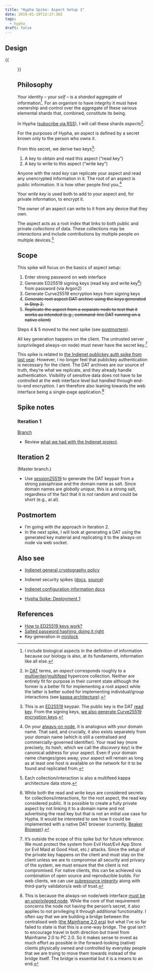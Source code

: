 ```yaml
---
title: "Hypha Spike: Aspect Setup 1"
date: 2019-01-10T12:27:36Z
tags:
  - hypha
draft: false
---
```


## Design

{{<figure src="hypha-aspect-setup.jpeg" alt="My Boogie Board notes on the general design on Hypha" caption="My Boogie Board notes on the general design on Hypha">}}

## Philosophy

Your identity – your _self_ – is a _sharded_ aggregate of information[^1]. For an organism to have integrity it must have ownership and control over the aggregate of these various elemental shards that, combined, constitute its being.

In Hypha ([subscribe via RSS](/tags/hypha/index.xml)), I will call these shards _aspects_[^2].

For the purposes of Hypha, an aspect is defined by a secret known only to the person who owns it.

From this secret, we derive two keys[^3]:

  1. A key to obtain and read this aspect (“read key”)
  2. A key to write to this aspect (“write key”)

Anyone with the _read key_ can replicate your aspect and read any unencrypted information in it. The root of an aspect is public information. It is how other people find you.[^4]

Your _write key_ is used both to add to your aspect and, for private information, to encrypt it.

The owner of an aspect can write to it from any device that they own.

The aspect acts as a root index that links to both public and private _collections_ of data. These collections may be _interactions_ and include contributions by multiple people on multiple devices.[^5]

## Scope

This spike will focus on the basics of aspect setup:

1. Enter strong password on web interface
2. Generate ED25519 signing keys (read key and write key[^6]) from password (via Argon2)
3. Generate Curve25519 encryption keys from signing keys
4. ~~Generate root aspect DAT archive using the keys generated in Step 2.~~
5. ~~Replicate the aspect from a separate node to test that it works as intended (e.g., command-line DAT running on a native client)~~

Steps 4 & 5 moved to the next spike (see [postmortem](#postmortem)).

All key generation happens on the client. The untrusted server (unprivileged always-on node) must never have the secret key.[^7]

This spike is related to [the Indienet publickey auth spike from last year](https://source.ind.ie/indienet/spikes/security/publickey-auth-feathers-nuxt-sockets). However, I no longer feel that publickey authentication is necessary for the client. The DAT archives are our source of truth, they’re what we replicate, and they already handle authentication. Visibility of sensitive data does not have to be controlled at the web interface level but handled through end-to-end encryption. I am therefore also leaning towards the web interface being a single-page application.[^8]

## Spike notes

### Iteration 1

  [Branch](https://source.ind.ie/hypha/spikes/aspect-setup-1/tree/iteration-1)

  * Review [what we had with the Indienet project](https://source.ind.ie/indienet/spikes/security/publickey-auth-feathers-nuxt-sockets).

## Iteration 2

  (Master branch.)

  * Use [session25519](https://github.com/jo/session25519) to generate the DAT keypair from a strong passphrase and the domain name as salt. Since domain names are _globally unique_, this is a strong salt, regardless of the fact that it is not random and could be short (e.g., ar.al).

## Postmortem

  * I’m going with the approach in Iteration 2.
  * In the next spike, I will look at generating a DAT using the generated key material and replicating it to the always-on node via web socket.

## Also see

  * [Indienet general cryptography policy](https://indienet.info/other/spikes/security/#general-cryptography-policy)

  * Indienet security spikes ([docs](https://indienet.info/other/spikes/security/), [source](https://source.ind.ie/indienet/spikes/security))

  * [Indienet configuration information docs](https://indienet.info/site/configuration/)

  * [Hypha Spike: Deployment 1](/2019/01/05/hypha-spike-deployment-1/)

## References

  * [How to ED25519 keys work?](https://blog.mozilla.org/warner/2011/11/29/ed25519-keys/)
  * [Salted password hashing: doing it right](https://crackstation.net/hashing-security.htm)
  * Key generation in [minilock](https://github.com/kaepora/miniLock)

[^1]: I include biological aspects in the definition of information because our biology is also, at its fundaments, information like all else.

[^2]: In [DAT](https://datproject.org) terms, an _aspect_ corresponds roughly to a [multiwriter](https://www.datprotocol.com/deps/0008-multiwriter/)/[multifeed](https://github.com/noffle/multifeed) hypercore collection. Neither are entirely fit for purpose in their current state although the former is a better fit for implementing a root aspect while the latter is better suited for implementing individual/group interactions (see [kappa architecture](https://ar.al/2018/12/15/kappa-architecture-workshop/)).

[^3]: This is an [ED25519](https://en.wikipedia.org/wiki/EdDSA) keypair. The public key is the DAT [read key](https://github.com/datprotocol/DEPs/pull/5#issuecomment-447495769). From the signing keys, [we also generate Curve25519 encryption keys](https://indienet.info/site/configuration/#life-cycle-and-uses).

[^4]: On your [always-on node](https://ar.al/2019/01/09/success-criteria-for-the-pc-2.0-era/), it is analogous with your domain name. That said, and crucially, it also exists separately from your domain name (which is still a centralised and commercially-governed identifier). Your read key (more precisely, its _hash_, which we call the _discovery key_) is the canonical address for your aspect. Even if your domain name changes/goes away, your aspect will remain as long as at least one host is available on the network for it to be found and replicated from.

[^5]: Each collection/interaction is also a multifeed kappa architecture data store.

[^6]: While both the read and write keys are considered secrets for collections/interactions, for the root aspect, the read key considered public. It is possible to create a fully private aspect by not linking it to a domain name and not advertising the read key but that is not an initial use case for Hypha. It would be interested to see how it could be implemented with a native DAT browser (currently, [Beaker Browser](https://beakerbrowser.com)).

[^7]: It’s outside the scope of this spike but for future reference: We must protect the system from Evil Host/Evil App Store (or Evil Maid at Good Host, etc.) attacks. Since the setup of the private key happens on the client and must stay on the client unless we are to compromise all security and privacy of the system, we must ensure that the client is not compromised. For native clients, this can be achieved via combination of open source and reproducible builds. For web clients, we can use [subresource integrity](https://developer.mozilla.org/en-US/docs/Web/Security/Subresource_Integrity) along with third-party validators/a web of trust.

[^8]: This is because the always-on node/web interface [must be an unprivileged node](https://ar.al/2019/01/09/success-criteria-for-the-pc-2.0-era/). While the core of that requirement concerns the node not having the person’s secret, it also applies to not privileging it through additional functionality. I often say that we are building a bridge between the centralised web ([the Mainframe 2.0 era](http://localhost:1313/2019/01/09/success-criteria-for-the-pc-2.0-era/#fn:1)) but what I’ve so far failed to state is that this is a one-way bridge. The goal isn’t to encourage travel in both direction but travel from Mainframe 2.0 to PC 2.0. So it makes sense to invest as much effort as possible in the forward-looking (native) clients physically owned and controlled by everyday people that we are trying to move them towards instead of the bridge itself. The bridge is essential but it is a means to an end.

